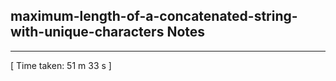 <h2>maximum-length-of-a-concatenated-string-with-unique-characters Notes</h2><hr>[ Time taken: 51 m 33 s ]
